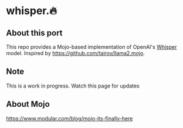 # whisper.🔥

## About this port
This repo provides a Mojo-based implementation of OpenAI's [Whisper](https://github.com/openai/whisper) model. Inspired by https://github.com/tairov/llama2.mojo.

## Note
This is a work in progress. Watch this page for updates 

## About Mojo
https://www.modular.com/blog/mojo-its-finally-here
